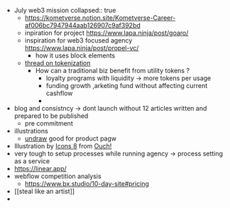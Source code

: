 - July web3 mission
  collapsed:: true
	- https://kometverse.notion.site/Kometverse-Career-af006bc7947944aab126907c9af392bd
	- inpiration for project https://www.lapa.ninja/post/goaro/
	- inspiration for web3 focused agency https://www.lapa.ninja/post/propel-vc/
		- how it uses block elements
	- [thread on tokenization](https://twitter.com/TaschaLabs/status/1542583780409413633)
		- How can a traditional biz benefit from utility tokens ?
			- loyalty programs with liquidity -> more tokens per usage
			- funding growth ,arketing fund without affecting current cashflow
			-
- blog and consistncy -> dont launch without 12 articles written and prepared to be published
	- pre commitment
- illustrations
	- [undraw](https://undraw.co/illustrations) good for product pagw
- Illustration by <a href="https://icons8.com/illustrations/author/zD2oqC8lLBBA">Icons 8</a> from <a href="https://icons8.com/illustrations">Ouch!</a>
- very tough to setup processes while running agency -> process setting as a service
- https://linear.app/
- webflow competition analysis
	- https://www.bx.studio/10-day-site#pricing
- [[steal like an artist]]
-